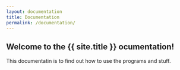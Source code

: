 ```yaml
---
layout: documentation
title: Documentation
permalink: /documentation/
---
```


## Welcome to the {{ site.title }} ocumentation!

This documentatin is to find out how to use the programs and stuff.
